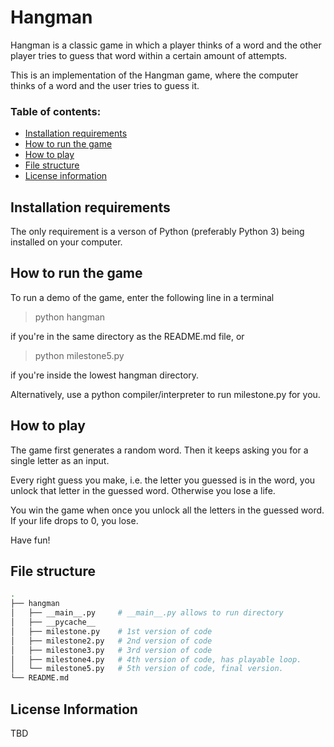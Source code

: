 # Hangman
Hangman is a classic game in which a player thinks of a word and the other player tries to guess that word within a certain amount of attempts.

This is an implementation of the Hangman game, where the computer thinks of a word and the user tries to guess it. 

### Table of contents:
- [Installation requirements](#installation-requirements)
- [How to run the game](#how-to-run-the-game)
- [How to play](#how-to-play)
- [File structure](#file-structure)
- [License information](#license-information)

## Installation requirements

The only requirement is a verson of Python (preferably Python 3) being installed on your computer.

## How to run the game

To run a demo of the game, enter the following line in a terminal

> python hangman

if you're in the same directory as the README.md file, or

> python milestone5.py

if you're inside the lowest hangman directory.

Alternatively, use a python compiler/interpreter to run milestone.py for you.

## How to play

The game first generates a random word. Then it keeps asking you for a single letter as an input.

Every right guess you make, i.e. the letter you guessed is in the word, you unlock that letter in the guessed word. Otherwise you lose a life.

You win the game when once you unlock all the letters in the guessed word. If your life drops to 0, you lose.

Have fun!

## File structure

```bash
.
├── hangman
│   ├── __main__.py     # __main__.py allows to run directory
│   ├── __pycache__
│   ├── milestone.py    # 1st version of code
│   ├── milestone2.py   # 2nd version of code
│   ├── milestone3.py   # 3rd version of code
│   ├── milestone4.py   # 4th version of code, has playable loop.
│   └── milestone5.py   # 5th version of code, final version.
└── README.md

```

## License Information

TBD